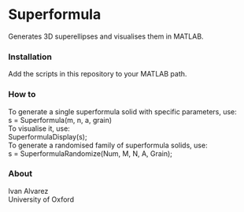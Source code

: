 # Superformula
Generates 3D superellipses and visualises them in MATLAB.

### Installation
Add the scripts in this repository to your MATLAB path. 

### How to
To generate a single superformula solid with specific parameters, use:  
s = Superformula(m, n, a, grain)  
To visualise it, use:  
SuperformulaDisplay(s);  
To generate a randomised family of superformula solids, use:  
s = SuperformulaRandomize(Num, M, N, A, Grain);  

### About
Ivan Alvarez  
University of Oxford  
